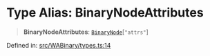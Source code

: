 # Type Alias: BinaryNodeAttributes

> **BinaryNodeAttributes**: [`BinaryNode`](BinaryNode.md)\[`"attrs"`\]

Defined in: [src/WABinary/types.ts:14](https://github.com/Fokusdotid/Baileys/blob/3623833a320f5e60f370ef835f3de341453290f5/src/WABinary/types.ts#L14)
